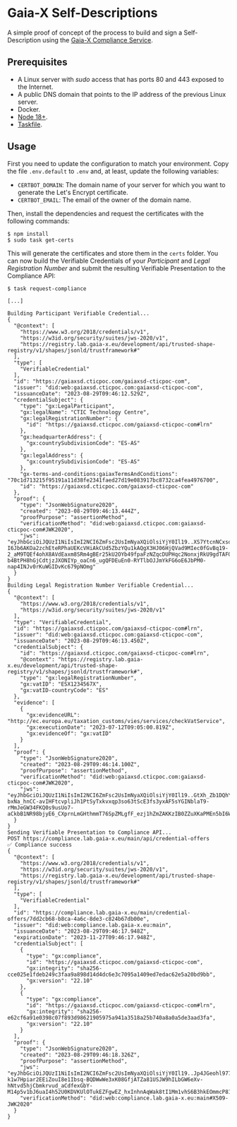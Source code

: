 # Gaia-X Self-Descriptions

A simple proof of concept of the process to build and sign a Self-Description using the [Gaia-X Compliance Service](https://gitlab.com/gaia-x/lab/compliance/gx-compliance).

## Prerequisites

* A Linux server with _sudo_ access that has ports 80 and 443 exposed to the Internet.
* A public DNS domain that points to the IP address of the previous Linux server.
* Docker.
* [Node 18+](https://nodejs.org/en/download/package-manager).
* [Taskfile](https://taskfile.dev/installation/).

## Usage

First you need to update the configuration to match your environment. Copy the file `.env.default` to `.env` and, at least, update the following variables:

* `CERTBOT_DOMAIN`: The domain name of your server for which you want to generate the Let's Encrypt certificate.
* `CERTBOT_EMAIL`: The email of the owner of the domain name.

Then, install the dependencies and request the certificates with the following commands:

```console
$ npm install
$ sudo task get-certs
```

This will generate the certificates and store them in the `certs` folder. You can now build the Verifiable Credentials of your _Participant_ and  _Legal Registration Number_ and submit the resulting Verifiable Presentation to the Compliance API:

```console
$ task request-compliance

[...]

Building Participant Verifiable Credential...
{
  "@context": [
    "https://www.w3.org/2018/credentials/v1",
    "https://w3id.org/security/suites/jws-2020/v1",
    "https://registry.lab.gaia-x.eu/development/api/trusted-shape-registry/v1/shapes/jsonld/trustframework#"
  ],
  "type": [
    "VerifiableCredential"
  ],
  "id": "https://gaiaxsd.cticpoc.com/gaiaxsd-cticpoc-com",
  "issuer": "did:web:gaiaxsd.cticpoc.com:gaiaxsd-cticpoc-com",
  "issuanceDate": "2023-08-29T09:46:12.529Z",
  "credentialSubject": {
    "type": "gx:LegalParticipant",
    "gx:legalName": "CTIC Technology Centre",
    "gx:legalRegistrationNumber": {
      "id": "https://gaiaxsd.cticpoc.com/gaiaxsd-cticpoc-com#lrn"
    },
    "gx:headquarterAddress": {
      "gx:countrySubdivisionCode": "ES-AS"
    },
    "gx:legalAddress": {
      "gx:countrySubdivisionCode": "ES-AS"
    },
    "gx-terms-and-conditions:gaiaxTermsAndConditions": "70c1d713215f95191a11d38fe2341faed27d19e083917bc8732ca4fea4976700",
    "id": "https://gaiaxsd.cticpoc.com/gaiaxsd-cticpoc-com"
  },
  "proof": {
    "type": "JsonWebSignature2020",
    "created": "2023-08-29T09:46:13.444Z",
    "proofPurpose": "assertionMethod",
    "verificationMethod": "did:web:gaiaxsd.cticpoc.com:gaiaxsd-cticpoc-com#JWK2020",
    "jws": "eyJhbGciOiJQUzI1NiIsImI2NCI6ZmFsc2UsImNyaXQiOlsiYjY0Il19..XS7YtcnNCxsoW2B6iFsd_PuIdOyQEzVn4uq7-I6Jb6AKOa2zchEteRPhaUEKcVHiAkCUd5ZbzYQu1kAQgX3HJ06HjQVad9MIec0fGvBq19-2_aM9TQEf4ohX8AVdEaxm8SRm4gBEr25kU2OYb49fpaFzNZqcDUPHqc2NonxjRkU9gdTAFQEuOMe7Wk202cPd9kypHB3Jw_Fma5SN_gJ7ekyBgPhuombsNWjFxN7wNe6sNlU_ZmZAK0XkQrR-b4BtPH8hGjCdtjzJXONIYp_oaCn6_ugQFDEuEn0-RYTlbOJJmYkFG6oE6JbPM0-nap4INJv0rKuWGIDvKc679pNOmg"
  }
}
Building Legal Registration Number Verifiable Credential...
{
  "@context": [
    "https://www.w3.org/2018/credentials/v1",
    "https://w3id.org/security/suites/jws-2020/v1"
  ],
  "type": "VerifiableCredential",
  "id": "https://gaiaxsd.cticpoc.com/gaiaxsd-cticpoc-com#lrn",
  "issuer": "did:web:gaiaxsd.cticpoc.com:gaiaxsd-cticpoc-com",
  "issuanceDate": "2023-08-29T09:46:13.450Z",
  "credentialSubject": {
    "id": "https://gaiaxsd.cticpoc.com/gaiaxsd-cticpoc-com#lrn",
    "@context": "https://registry.lab.gaia-x.eu/development/api/trusted-shape-registry/v1/shapes/jsonld/trustframework#",
    "type": "gx:legalRegistrationNumber",
    "gx:vatID": "ESX1234567X",
    "gx:vatID-countryCode": "ES"
  },
  "evidence": [
    {
      "gx:evidenceURL": "http://ec.europa.eu/taxation_customs/vies/services/checkVatService",
      "gx:executionDate": "2023-07-12T09:05:00.819Z",
      "gx:evidenceOf": "gx:vatID"
    }
  ],
  "proof": {
    "type": "JsonWebSignature2020",
    "created": "2023-08-29T09:46:14.100Z",
    "proofPurpose": "assertionMethod",
    "verificationMethod": "did:web:gaiaxsd.cticpoc.com:gaiaxsd-cticpoc-com#JWK2020",
    "jws": "eyJhbGciOiJQUzI1NiIsImI2NCI6ZmFsc2UsImNyaXQiOlsiYjY0Il19..GtXh_Zb1DQhYqxdy16dM2EFv67dOVIlb9YH5eEJj2-bxNa_hnCC-avIHFtcvpliJh1PtSyTxkvxqp3so63tScE3fs3yxAF5sYGINblaT9-rMmJeGW34FKQ0s9usUo7-aCkbB1NR98bjyE6_CXprnLmGHthmmT76SpZMLgfF_ezj1hZmZAKKzIB0ZZuXKaPMEn5bI6WzeByr9nR1EDD5KVfNrPhsKbBf8kzmIs5dxvWYe0pwnmxWIe85K8sY2m4aOoGNm0ifnE11JODAxyfVqy3Aook1lBx0WBElffwdWofKFV23qhinKTOiNNI0GO1lHdJlohPMOoDgRtz2le5K50g"
  }
}
Sending Verifiable Presentation to Compliance API...
POST https://compliance.lab.gaia-x.eu/main/api/credential-offers
✅ Compliance success
{
  "@context": [
    "https://www.w3.org/2018/credentials/v1",
    "https://w3id.org/security/suites/jws-2020/v1",
    "https://registry.lab.gaia-x.eu/development/api/trusted-shape-registry/v1/shapes/jsonld/trustframework#"
  ],
  "type": [
    "VerifiableCredential"
  ],
  "id": "https://compliance.lab.gaia-x.eu/main/credential-offers/7dd2cb68-b8ca-4a6c-8de3-c824b67db00e",
  "issuer": "did:web:compliance.lab.gaia-x.eu:main",
  "issuanceDate": "2023-08-29T09:46:17.948Z",
  "expirationDate": "2023-11-27T09:46:17.948Z",
  "credentialSubject": [
    {
      "type": "gx:compliance",
      "id": "https://gaiaxsd.cticpoc.com/gaiaxsd-cticpoc-com",
      "gx:integrity": "sha256-cce025e1fdeb249c3faa9a898d14d4dc6e3c7095a1409ed7edac62e5a20bd9bb",
      "gx:version": "22.10"
    },
    {
      "type": "gx:compliance",
      "id": "https://gaiaxsd.cticpoc.com/gaiaxsd-cticpoc-com#lrn",
      "gx:integrity": "sha256-e62cf6a91e0398c07f893d98621905975a941a3518a25b740a8a0a5de3aad3fa",
      "gx:version": "22.10"
    }
  ],
  "proof": {
    "type": "JsonWebSignature2020",
    "created": "2023-08-29T09:46:18.326Z",
    "proofPurpose": "assertionMethod",
    "jws": "eyJhbGciOiJQUzI1NiIsImI2NCI6ZmFsc2UsImNyaXQiOlsiYjY0Il19..Jp4JGeohl977ovc9wGlZatYCWsatUQS3Bma_SnE_Q20fz-k1w7Hpiar2EEiZouI8e1Ibsq-BQDWwWe3xK08GfjATZa81USJW9hILbGW6eXv-hNtvd5hjCbmkrvud_aCdfexGbY-M14p5v1bJ6uaI4h52U0KDVKUlOTukEZFgwEZ_hxInhnAqWak8tI1Mm1vhS6B3hkEOmmcP816JVQddsUnEltAoLEEFtrO2MkdXdstGLTo3aNMuug8lE2ijwzCxh25Gnbg1HP8HVGYQqzDrQOr4P26gWXn5GFYdDIM7D2QnRhi6dpTNdeb8wNfhohQUBgbkDIlnfBs4XNmPnVViFA",
    "verificationMethod": "did:web:compliance.lab.gaia-x.eu:main#X509-JWK2020"
  }
}
```